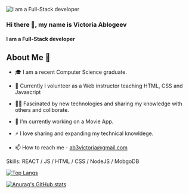 ![I am a Full-Stack developer](https://i.postimg.cc/fLswB3hd/2.png)

### Hi there 👋, my name is Victoria Ablogeev
#### I am a Full-Stack developer


## About Me 🙋‍
- 🎓 I am a recent Computer Science graduate.
- 👯 Currently I volunteer as a Web instructor teaching HTML, CSS and Javascript
- 👨‍💻 Fascinated by new technologies and sharing my knowledge with others and collborate.
- 🔭 I’m currently working on a Movie App.
- ⚡ I love sharing and expanding my technical knowldege.

- 📫 How to reach me - ab3victoria@gmail.com


Skills: REACT / JS / HTML / CSS / NodeJS / MobgoDB










[![Top Langs](https://github-readme-stats.vercel.app/api/top-langs/?username=ab3victoria&layout=compact)](https://github.com/ab3victoria/github-readme-stats)


[![Anurag's GitHub stats](https://github-readme-stats.vercel.app/api?username=ab3victoria)](https://github.com/ab3victoria/github-readme-stats)





<!--
**ab3victoria/ab3victoria** is a ✨ _special_ ✨ repository because its `README.md` (this file) appears on your GitHub profile.

Here are some ideas to get you started:

- 🔭 I’m currently working on ...
- 🌱 I’m currently learning ...
- 👯 I’m looking to collaborate on ...
- 🤔 I’m looking for help with ...
- 💬 Ask me about ...
- 📫 How to reach me: ...
- 😄 Pronouns: ...
- ⚡ Fun fact: ...
-->
